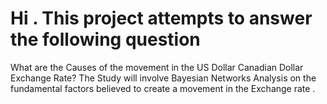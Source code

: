 # Hi . This project attempts to answer the following question 
What are the Causes of the movement in the US Dollar Canadian Dollar Exchange Rate? 
The Study will involve Bayesian Networks Analysis on the fundamental factors believed to create a movement in the Exchange rate .

